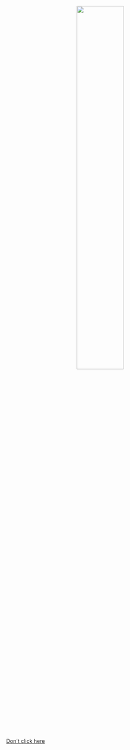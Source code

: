 


<p align="center">
  <img src="https://github.com/justabayet/justabayet/blob/main/images/justabayet/title.png" style="width:50%; height:auto;" />
  
</p>

[Don't click here](https://justabayet.github.io/justabayet/)

<!--
**Thuirox/Thuirox** is a ✨ _special_ ✨ repository because its `README.md` (this file) appears on your GitHub profile.

Here are some ideas to get you started:

- 🔭 I’m currently working on ...
- 🌱 I’m currently learning ...
- 👯 I’m looking to collaborate on ...
- 🤔 I’m looking for help with ...
- 💬 Ask me about ...
- 📫 How to reach me: ...
- 😄 Pronouns: ...
- ⚡ Fun fact: ...

# Libraries used
* THREE.JS is a library used to create 3D content in websites. https://threejs.org/
* OrbitControls is a library to move around in a three.js scene with clicks and touches. https://github.com/mrdoob/three.js/blob/master/examples/jsm/controls/OrbitControls.js
* threex To detect click on mesh in Three.js. https://github.com/jeromeetienne/threex.domevents-->
